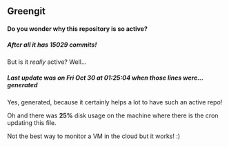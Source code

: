 ## Greengit

#### Do you wonder why this repository is so active?

##### After all it has 15029 commits!

But is it *really* active? Well...

##### Last update was on Fri Oct 30 at 01:25:04 when those lines were... generated

Yes, generated, because it certainly helps a lot to have such an active repo!

Oh and there was **25%** disk usage on the machine
where there is the cron updating this file.

Not the best way to monitor a VM in the cloud but it works! :)
